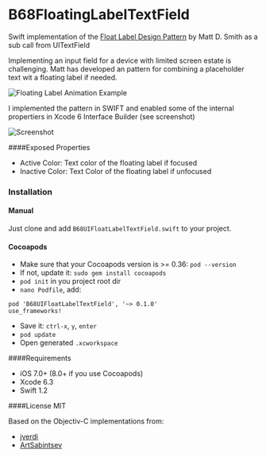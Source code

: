 B68FloatingLabelTextField
=========================

Swift implementation of the [Float Label Design Pattern](http://mattdsmith.com/float-label-pattern/) by Matt D. Smith as a sub call from UITextField

Implementing an input field for a device with limited screen estate is challenging. Matt has developed an pattern for combining a placeholder text wit a floating label if needed.

![Floating Label Animation Example](https://d13yacurqjgara.cloudfront.net/users/6410/screenshots/1254439/form-animation-_gif_.gif)

I implemented the pattern in SWIFT and enabled some of the internal propertiers in Xcode 6 Interface Builder (see screenshot)

![Screenshot](/xcode_screenshot.png)

####Exposed Properties
- Active Color: Text color of the floating label if focused
- Inactive Color: Text Color of the floating label if unfocused

### Installation

#### Manual
Just clone and add ```B68UIFloatLabelTextField.swift``` to your project.

#### Cocoapods
- Make sure that your Cocoapods version is >= 0.36: `pod --version`
- If not, update it: `sudo gem install cocoapods`
- `pod init` in you project root dir
- `nano Podfile`, add:

```
pod 'B68UIFloatLabelTextField', '~> 0.1.0'
use_frameworks! 
``` 
- Save it: `ctrl-x`, `y`, `enter`
- `pod update`
- Open generated `.xcworkspace`


####Requirements
- iOS 7.0+ (8.0+ if you use Cocoapods)
- Xcode 6.3
- Swift 1.2 

####License
MIT

Based on the Objectiv-C implementations from:
- [jverdi](https://github.com/jverdi/JVFloatLabeledTextField)
- [ArtSabintsev](https://github.com/ArtSabintsev/UIFloatLabelTextView)
